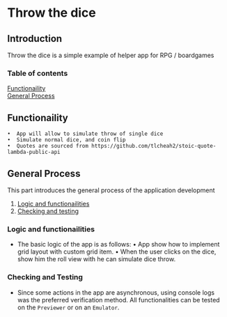 # Throw the dice
## Introduction

Throw the dice is a simple example of helper app for RPG / boardgames 



### Table of contents
 [Functionaility](#functionaility)  
 [General Process](#general-process)

## Functionaility
    •  App will allow to simulate throw of single dice 
    •  Simulate normal dice, and coin flip
    •  Quotes are sourced from https://github.com/tlcheah2/stoic-quote-lambda-public-api
	
## General Process
This part introduces the general process of the application development  
1. [Logic and functionailities](#logic-and-functionailities)
2. [Checking and testing](#checking-and-testing)
    
### Logic and functionailities
- The basic logic of the app is as follows:
    •  App show how to implement grid layout with custom grid item.
	•  When the user clicks on the dice, show him the roll view with he can simulate dice throw.



### Checking and Testing
- Since some actions in the app are asynchronous, using console logs was the preferred verification method.
  All functionalities can be tested on the `Previewer` or on an `Emulator`.
